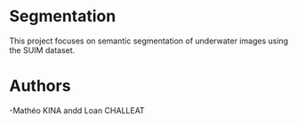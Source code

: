 # Segmentation
This project focuses on semantic segmentation of underwater images using the SUIM dataset.

# Authors
-Mathéo KINA andd Loan CHALLEAT
